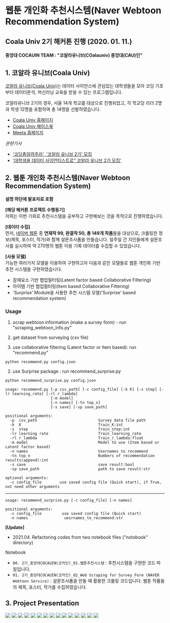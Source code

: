 # <br/> 웹툰 개인화 추천시스템(Naver Webtoon Recommendation System)
## Coala Univ 2기 해커톤 진행 (2020. 01. 11.)
#### 중앙대 COCAUIN TEAM : "코알라유니브(COalauniv) 중앙대(CAU)인"

  
## 1. 코알라 유니브(Coala Univ)

[코알라 유니브(Coala Univ)](https://coalastudy.com/p/%EC%BD%94%EC%95%8C%EB%9D%BC%EC%9C%A0%EB%8B%88%EB%B8%8C)는 데이터 사이언스에 관심있는 대학생들을 모아 코딩 기초부터 데이터분석, 머신러닝 교육을 받을 수 있는 프로그램입니다.

코알라유니브 2기의 경우, 서울 14개 학교를 대상으로 진행되었고, 각 학교당 리더 2명과 학생 12명을 포함하여 총 14명을 선발하였습니다.

- [Coala Univ 홈페이지](https://coalastudy.com/)
- [Coala Univ 페이스북](https://www.facebook.com/coalastudy/)
- [Meeta 홈페이지](https://meeta.io/)

*관련기사*
- ['코딩좀알려주라', '코알라 유니브 2기' 모집](http://www.greenpostkorea.co.kr/news/articleView.html?idxno=108004?obj=Tzo4OiJzdGRDbGFzcyI6Mjp7czo3OiJyZWZlcmVyIjtOO3M6NzoiZm9yd2FyZCI7czoxMzoid2ViIHRvIG1vYmlsZSI7fQ%3D%3D)
- ['대학생을 데이터 사이언티스트로” 코알라 유니브 2기 모집'](https://search.naver.com/p/crd/rd?m=1&px=620&py=403&sx=620&sy=303&p=UBKD2wp0YidssidIXpNssssssrC-205593&q=%EC%BD%94%EC%95%8C%EB%9D%BC%EC%9C%A0%EB%8B%88%EB%B8%8C&ie=utf8&rev=1&ssc=tab.news.all&f=news&w=news&s=zZ5SZsAgLzO%2B0VjcWlLw9imd&time=1580410338699&bt=15&a=nws*f.tit&r=2&i=8817ca87_000000000000000000007543&g=5506.0000007543&u=https%3A%2F%2Fwww.venturesquare.net%2F788771)

## 2. 웹툰 개인화 추천시스템(Naver Webtoon Recommendation System)  
**설명 하단에 발표자료 포함**  
  
**[해당 해커톤 프로젝트 수행동기]**    
저희는 이번 기회로 추천시스템을 공부하고 구현해보는 것을 목적으로 진행하였습니다.  
  
**[데이터 수집]**  
먼저, [네이버 웹툰](https://comic.naver.com/webtoon/weekday.nhn) 중 **연재작 99, 완결작 50, 총 149개 작품**들을 대상으로, 크롤링한 정보(제목, 포스터, 작가)와 함께 설문조사폼을 만들습니다. 일주일 간 지인들에게 설문조사를 실시하여 약 270명의 웹툰 이용 기록 데이터를 수집할 수 있었습니다.  
  
**[사용 모델]**  
가능한 여러가지 모델을 이용하여 구현하고자 다음과 같은 모델들로 웹툰 개인화 기반 추천 시스템을 구현하였습니다.
    
- 잠재요소 기반 협업필터링(Latent factor based Collaborative Filtering)
- 아이템 기반 협업필터링(Item based Collaborative Filtering)
- 'Surprise' Module을 사용한 추천 시스템 모델('Surprise' based recommendation system)

### Usage
1. scrap webtoon information (make a survey form) - run "scraping_webtoon_info.py"

2. get dataset from surveying (csv file)

3. use collaborative filtering (Latent factor or Item based): run "recommend.py"

```
python recommend.py config.json
```

2. use Surprise package : run recommend_surprise.py
```
python recommend_surprise.py config.json
```


```
usage: recommend.py [-p csv_path] [-c config_file] [-k K] [-s step] [-lr learning_rate] [-rl r_lambda] 
                    [-m model]
                    [-n names] [-tn top_n]
                    [-s save] [-sp save_path]

positional arguments:
  -p  csv_path                           Survey data file path
  -k  K                                  Train_K:int
  -s  step                               Train_step:int
  -lr learning rate                      Train_learning_rate
  -rl r_lambda                           Train_r_lambda:float
  -m model                               Model to use (Item based or Latent factor based)
  -n names                               Usernames to recommend
  -tn top_n                              Numbers of recommendation results(append):int
  -s save                                save result:bool
  -sp save_path                          path to save result:str

optional arguments:
  -c config_file        use saved config file (Quick start), if True, not need other arguments
```
---

```
usage: recommend_surprise.py [-c config_file] [-n names] 
                    
positional arguments:
  -c config_file         use saved config file (Quick start)
  -n names                uesrnames_to_recommend:str
```

**[Update]**
- 2021.04. Refactoring codes from two notebook files ("notobook" directory)

Notebook
- `00. 2기_중앙대COCAUIN(코카인)_01.웹툰추천시스템` : 추천시스템을 구현한 코드 파일입니다.  
- `01. 2기_중앙대COCAUIN(코카인)_02_Web Scraping for Survey_Form (NAVER Webtoon Service)` : 설문조사폼을 만들 때 활용한 크롤링 코드입니다. 웹툰 작품들의 제목, 포스터, 작가를 수집하였습니다.

## 3. Project Presentation

<img src = '/slides/slide1.PNG'>
<img src = '/slides/slide2.PNG'>
<img src = '/slides/slide3.PNG'>
<img src = '/slides/slide4.PNG'>
<img src = '/slides/slide5.PNG'>
<img src = '/slides/slide6.PNG'>
<img src = '/slides/slide7.PNG'>
<img src = '/slides/slide8.PNG'>
<img src = '/slides/slide9.PNG'>
<img src = '/slides/slide10.PNG'>
<img src = '/slides/slide11.PNG'>
<img src = '/slides/slide12.PNG'>
<img src = '/slides/slide13.PNG'>
<img src = '/slides/slide14.PNG'>
<img src = '/slides/slide15.PNG'>
